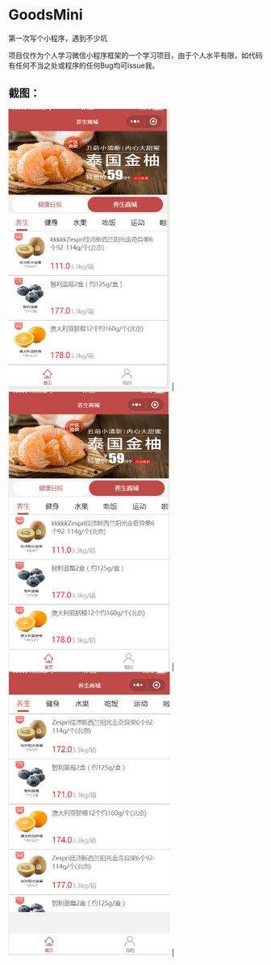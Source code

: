 # GoodsMini
第一次写个小程序，遇到不少坑


项目仅作为个人学习微信小程序框架的一个学习项目，由于个人水平有限，如代码有任何不当之处或程序的任何Bug均可issue我。


## 截图：

<img src="/screentshots/01.jpg" width="320px"/> | 
<img src="/screentshots/02.jpg" width="320px"/> |
<img src="/screentshots/03.jpg" width="320px"/> |